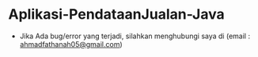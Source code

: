 # Aplikasi-PendataanJualan-Java

* Jika Ada bug/error yang terjadi, silahkan menghubungi saya di (email : ahmadfathanah05@gmail.com)
